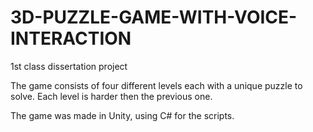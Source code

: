 # 3D-PUZZLE-GAME-WITH-VOICE-INTERACTION
1st class dissertation project

The game consists of four different levels each with a unique puzzle to solve. Each level is harder then the previous one.

The game was made in Unity, using C# for the scripts. 

